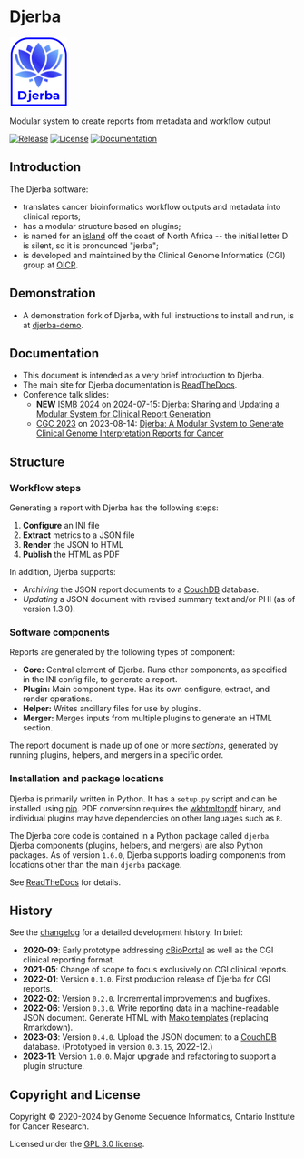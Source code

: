 # Djerba

![Djerba](./doc/djerba_logo_small.png)

Modular system to create reports from metadata and workflow output

[![Release](https://img.shields.io/github/v/release/oicr-gsi/djerba?color=green)](https://github.com/oicr-gsi/djerba/releases)
[![License](https://img.shields.io/github/license/oicr-gsi/djerba)](https://github.com/oicr-gsi/djerba/blob/main/LICENSE)
[![Documentation](https://img.shields.io/badge/%F0%9F%93%84-Documentation-blue)](https://djerba.readthedocs.io/en/latest/index.html)


## Introduction

The Djerba software:
- translates cancer bioinformatics workflow outputs and metadata into clinical reports;
- has a modular structure based on plugins;
- is named for an [island](https://en.wikipedia.org/wiki/Djerba) off the coast of North Africa -- the initial letter D is silent, so it is pronounced "jerba";
- is developed and maintained by the Clinical Genome Informatics (CGI) group at [OICR](https://oicr.on.ca).

## Demonstration

- A demonstration fork of Djerba, with full instructions to install and run, is at [djerba-demo](https://github.com/oicr-gsi/djerba-demo).

## Documentation

- This document is intended as a very brief introduction to Djerba.
- The main site for Djerba documentation is [ReadTheDocs](https://djerba.readthedocs.io/en/latest/).
- Conference talk slides:
    - **NEW** [ISMB 2024](https://www.iscb.org/ismb2024/home) on 2024-07-15: [Djerba: Sharing and Updating a Modular System for Clinical Report Generation](./doc/Iain_Bancarz_presentation_ISMB_2024_Djerba.pdf)
    - [CGC 2023](https://www.cancergenomics.org/meetings/2023_scientific_program.php) on 2023-08-14: [Djerba: A Modular System to Generate Clinical Genome Interpretation Reports for Cancer](./doc/Iain_Bancarz_presentation_CGC_2023_Djerba.pdf)

## Structure

### Workflow steps

Generating a report with Djerba has the following steps:
1. **Configure** an INI file
2. **Extract** metrics to a JSON file
3. **Render** the JSON to HTML
4. **Publish** the HTML as PDF

In addition, Djerba supports:
- *Archiving* the JSON report documents to a [CouchDB](https://couchdb.apache.org/) database.
- *Updating* a JSON document with revised summary text and/or PHI (as of version 1.3.0).

### Software components

Reports are generated by the following types of component:
- **Core:** Central element of Djerba. Runs other components, as specified in the INI config file, to generate a report.
- **Plugin:** Main component type. Has its own configure, extract, and render operations.
- **Helper:** Writes ancillary files for use by plugins.
- **Merger:** Merges inputs from multiple plugins to generate an HTML section.

The report document is made up of one or more _sections_, generated by running plugins, helpers, and mergers in a specific order.

### Installation and package locations

Djerba is primarily written in Python. It has a `setup.py` script and can be installed using [pip](https://pypi.org/project/pip/). PDF conversion requires the [wkhtmltopdf](https://wkhtmltopdf.org/) binary, and individual plugins may have dependencies on other languages such as `R`.

The Djerba core code is contained in a Python package called `djerba`. Djerba components (plugins, helpers, and mergers) are also Python packages. As of version `1.6.0`, Djerba supports loading components from locations other than the main `djerba` package.

See [ReadTheDocs](https://djerba.readthedocs.io/en/latest/) for details.

## History

See the [changelog](./CHANGELOG.md) for a detailed development history. In brief:

- **2020-09**: Early prototype addressing [cBioPortal](https://cbioportal.org/) as well as the CGI clinical reporting format.
- **2021-05**: Change of scope to focus exclusively on CGI clinical reports.
- **2022-01**: Version `0.1.0`. First production release of Djerba for CGI reports.
- **2022-02**: Version `0.2.0`. Incremental improvements and bugfixes.
- **2022-06**: Version `0.3.0`. Write reporting data in a machine-readable JSON document. Generate HTML with [Mako templates](https://www.makotemplates.org/) (replacing Rmarkdown).
- **2023-03**: Version `0.4.0`. Upload the JSON document to a [CouchDB](https://couchdb.apache.org/) database. (Prototyped in version `0.3.15`, 2022-12.)
- **2023-11**: Version `1.0.0`. Major upgrade and refactoring to support a plugin structure. 

## Copyright and License

Copyright &copy; 2020-2024 by Genome Sequence Informatics, Ontario Institute for Cancer Research.

Licensed under the [GPL 3.0 license](https://www.gnu.org/licenses/gpl-3.0.en.html).
